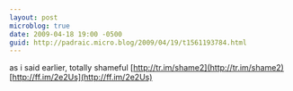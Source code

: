 ```yaml
---
layout: post
microblog: true
date: 2009-04-18 19:00 -0500
guid: http://padraic.micro.blog/2009/04/19/t1561193784.html
---
```

as i said earlier, totally shameful [http://tr.im/shame2](http://tr.im/shame2) [http://ff.im/2e2Us](http://ff.im/2e2Us)
